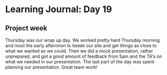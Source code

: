 # Learning Journal: Day 19
## Project week

Thursday was our wrap up day. We worked pretty hard Thursday morning and most the early afternnon to tweek our site and get things as close to what we wanted as we could.  Then we did a mock presentation, rather unprepared, and got a good amount of feedback from Sam and the TA's on what we needed in our presentation.  The last part of the day was spent planning our presentation.  Great team work!
